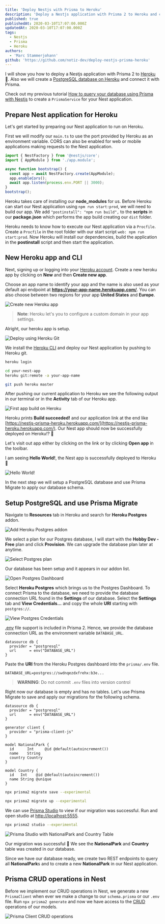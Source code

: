 ```yaml
---
title: 'Deploy Nestjs with Prisma to Heroku'
description: 'Deploy a Nestjs application with Prisma 2 to Heroku and connect to a PostgreSQL database.'
published: true
publishedAt: 2020-03-10T17:07:00.000Z
updatedAt: 2020-03-10T17:07:00.000Z
tags:
  - Nestjs
  - Prisma
  - Heroku
authors:
  - 'Marc Stammerjohann'
github: 'https://github.com/notiz-dev/deploy-nestjs-prisma-heroku'
---
```


I will show you how to deploy a Nestjs application with Prisma 2 to [Heroku](https://www.heroku.com/) 🚀. Also we will create a [PostgreSQL database on Heroku](https://dev.to/prisma/how-to-setup-a-free-postgresql-database-on-heroku-1dc1) and connect it with Prisma.

Check out my previous tutorial [How to query your database using Prisma with Nestjs](https://notiz.dev/blog/how-to-connect-nestjs-with-prisma) to create a `PrismaService` for your Nest application.

## Prepare Nest application for Heroku

Let's get started by preparing our Nest application to run on Heroku.

First we will modify our `main.ts` to use the port provided by Heroku as an environment variable. CORS can also be enabled for web or mobile applications making requests to the Nest application.

```typescript
import { NestFactory } from '@nestjs/core';
import { AppModule } from './app.module';

async function bootstrap() {
  const app = await NestFactory.create(AppModule);
  app.enableCors();
  await app.listen(process.env.PORT || 3000);
}
bootstrap();
```

Heroku takes care of installing our **node_modules** for us. Before Heroku can start our Nest application using `npm run start:prod`, we will need to build our app. We add `"postinstall": "npm run build",` to the **scripts** in our **package.json** which performs the app build creating our `dist` folder.

Heroku needs to know how to execute our Nest application via a `Procfile`. Create a `Procfile` in the root folder with our start script `web: npm run start:prod`. Now Heroku will install our dependencies, build the application in the **postinstall** script and then start the application.

## New Heroku app and CLI

Next, signing up or logging into your [Heroku account](https://id.heroku.com/login). Create a new heroku app by clicking on **New** and then **Create new app**.

Choose an app name to identify your app and the name is also used as your default api endpoint at **https://your-app-name.herokuapp.com/**. You can also choose between two regions for your app **United States** and **Europe**.

![Create new Heroku app](assets/img/blog/deploy-nestjs-with-prisma-to-heroku/create-new-app.png)

> **Note**: Heroku let's you to configure a custom domain in your app settings.

Alright, our heroku app is setup.

![Deploy using Heroku Git](assets/img/blog/deploy-nestjs-with-prisma-to-heroku/deploy-using-heroku-git.png)

We install the [Heroku CLI](https://devcenter.heroku.com/articles/heroku-cli#download-and-install) and deploy our Nest application by pushing to Heroku git.

```bash
heroku login

cd your-nest-app
heroku git:remote -a your-app-name

git push heroku master
```

After pushing our current application to Heroku we see the following output in our terminal or in the **Activity** tab of our Heroku app.

![First app build on Heroku](assets/img/blog/deploy-nestjs-with-prisma-to-heroku/first-build.png)

Heroku prints **Build succeeded!** and our application link at the end like [https://nestjs-prisma-heroku.herokuapp.com/](https://nestjs-prisma-heroku.herokuapp.com/). Our Nest app should now be successfully deployed on Heroku!? 🤔

Let's visit out app either by clicking on the link or by clicking **Open app** in the toolbar.

I am seeing **Hello World!**, the Nest app is successfully deployed to Heroku 🎉

![Hello World!](assets/img/blog/deploy-nestjs-with-prisma-to-heroku/first-app-launch.png)

In the next step we will setup a PostgreSQL database and use Prisma Migrate to apply our database schema.

## Setup PostgreSQL and use Prisma Migrate

Navigate to **Resources** tab in Heroku and search for **Heroku Postgres** addon.

![Add Heroku Postgres addon](assets/img/blog/deploy-nestjs-with-prisma-to-heroku/add-heroku-postgres-addon.png)

We select a plan for our Postgres database, I will start with the **Hobby Dev - Free** plan and click **Provision**. We can upgrade the database plan later at anytime.

![Select Postgres plan](assets/img/blog/deploy-nestjs-with-prisma-to-heroku/select-postgres-plan.png)

Our database has been setup and it appears in our addon list.

![Open Postgres Dashboard](assets/img/blog/deploy-nestjs-with-prisma-to-heroku/open-postgres-dashboard.png)

Select **Heroku Postgres** which brings us to the Postgres Dashboard. To connect Prisma to the database, we need to provide the database connection URL found in the **Settings** of our database. Select the **Settings** tab and **View Credentials...** and copy the whole **URI** starting with `postgres://`.

![View Postgres Credentials](assets/img/blog/deploy-nestjs-with-prisma-to-heroku/view-postgres-credentials.png)

[.env](https://github.com/prisma/prisma2/blob/master/docs/prisma-schema-file.md#using-env-files) file support is included in Prisma 2. Hence, we provide the database connection URL as the environment variable `DATABASE_URL`.

```prisma
datasource db {
  provider = "postgresql"
  url      = env("DATABASE_URL")
}
```

Paste the **URI** from the Heroku Postgres dashboard into the `prisma/.env` file.

```
DATABASE_URL=postgres://swdnqezdxfrehx:b3e...
```

> **WARNING**: Do not commit `.env` files into version control

Right now our database is empty and has no tables. Let's use Prisma Migrate to save and apply our migrations for the following schema.

```prisma
datasource db {
  provider = "postgresql"
  url      = env("DATABASE_URL")
}

generator client {
  provider = "prisma-client-js"
}

model NationalPark {
  id      Int     @id @default(autoincrement())
  name    String
  country Country
}

model Country {
  id   Int    @id @default(autoincrement())
  name String @unique
}
```

```bash
npx prisma2 migrate save --experimental

npx prisma2 migrate up --experimental
```

We can use [Prisma Studio](https://github.com/prisma/studio) to view if our migration was successful. Run and open studio at [http://localhost:5555](http://localhost:5555).

```bash
npx prisma2 studio --experimental
```

![Prisma Studio with NationalPark and Country Table](assets/img/blog/deploy-nestjs-with-prisma-to-heroku/prisma-studio-after-migration.png)

Our migration was successful 🎉
We see the **NationalPark** and **Country** table was created in our database.

Since we have our database ready, we create two REST endpoints to query all **NationalPark**s and to create a new **NationalPark** in our Nest application.

## Prisma CRUD operations in Nest

Before we implement our CRUD operations in Nest, we generate a new `PrismaClient` when ever we make a change to our `schema.prisma` or our `.env` file. Run `npx prisma2 generate` and now we have access to the [CRUD](https://github.com/prisma/prisma2/blob/master/docs/prisma-client-js/api.md#crud) operations of our models.

![Prisma Client CRUD operations](assets/img/blog/deploy-nestjs-with-prisma-to-heroku/prisma-client-crud.png)

